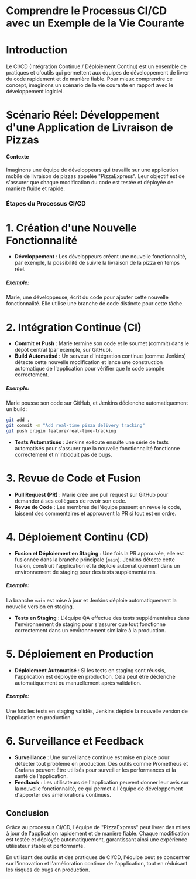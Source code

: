 # Comprendre le Processus CI/CD avec un Exemple de la Vie Courante

# Introduction

Le CI/CD (Intégration Continue / Déploiement Continu) est un ensemble de pratiques et d'outils qui permettent aux équipes de développement de livrer du code rapidement et de manière fiable. Pour mieux comprendre ce concept, imaginons un scénario de la vie courante en rapport avec le développement logiciel.

# Scénario Réel: Développement d'une Application de Livraison de Pizzas

#### Contexte

Imaginons une équipe de développeurs qui travaille sur une application mobile de livraison de pizzas appelée "PizzaExpress". Leur objectif est de s'assurer que chaque modification du code est testée et déployée de manière fluide et rapide.

### Étapes du Processus CI/CD

# 1. Création d'une Nouvelle Fonctionnalité

- **Développement** : Les développeurs créent une nouvelle fonctionnalité, par exemple, la possibilité de suivre la livraison de la pizza en temps réel.

##### Exemple:
Marie, une développeuse, écrit du code pour ajouter cette nouvelle fonctionnalité. Elle utilise une branche de code distincte pour cette tâche.

# 2. Intégration Continue (CI)

- **Commit et Push** : Marie termine son code et le soumet (commit) dans le dépôt central (par exemple, sur GitHub).
- **Build Automatisé** : Un serveur d'intégration continue (comme Jenkins) détecte cette nouvelle modification et lance une construction automatique de l'application pour vérifier que le code compile correctement.

##### Exemple:
Marie pousse son code sur GitHub, et Jenkins déclenche automatiquement un build:
```bash
git add .
git commit -m "Add real-time pizza delivery tracking"
git push origin feature/real-time-tracking
```

- **Tests Automatisés** : Jenkins exécute ensuite une série de tests automatisés pour s'assurer que la nouvelle fonctionnalité fonctionne correctement et n'introduit pas de bugs.

# 3. Revue de Code et Fusion

- **Pull Request (PR)** : Marie crée une pull request sur GitHub pour demander à ses collègues de revoir son code.
- **Revue de Code** : Les membres de l'équipe passent en revue le code, laissent des commentaires et approuvent la PR si tout est en ordre.

# 4. Déploiement Continu (CD)

- **Fusion et Déploiement en Staging** : Une fois la PR approuvée, elle est fusionnée dans la branche principale (`main`). Jenkins détecte cette fusion, construit l'application et la déploie automatiquement dans un environnement de staging pour des tests supplémentaires.

##### Exemple:
La branche `main` est mise à jour et Jenkins déploie automatiquement la nouvelle version en staging.

- **Tests en Staging** : L'équipe QA effectue des tests supplémentaires dans l'environnement de staging pour s'assurer que tout fonctionne correctement dans un environnement similaire à la production.

# 5. Déploiement en Production

- **Déploiement Automatisé** : Si les tests en staging sont réussis, l'application est déployée en production. Cela peut être déclenché automatiquement ou manuellement après validation.

##### Exemple:
Une fois les tests en staging validés, Jenkins déploie la nouvelle version de l'application en production.

# 6. Surveillance et Feedback

- **Surveillance** : Une surveillance continue est mise en place pour détecter tout problème en production. Des outils comme Prometheus et Grafana peuvent être utilisés pour surveiller les performances et la santé de l'application.
- **Feedback** : Les utilisateurs de l'application peuvent donner leur avis sur la nouvelle fonctionnalité, ce qui permet à l'équipe de développement d'apporter des améliorations continues.

## Conclusion

Grâce au processus CI/CD, l'équipe de "PizzaExpress" peut livrer des mises à jour de l'application rapidement et de manière fiable. Chaque modification est testée et déployée automatiquement, garantissant ainsi une expérience utilisateur stable et performante.

En utilisant des outils et des pratiques de CI/CD, l'équipe peut se concentrer sur l'innovation et l'amélioration continue de l'application, tout en réduisant les risques de bugs en production.
